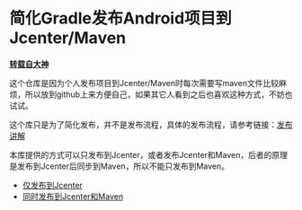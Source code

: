 # 简化Gradle发布Android项目到Jcenter/Maven

**[转载自大神][yanzhenjie]**

这个仓库是因为个人发布项目到Jcenter/Maven时每次需要写maven文件比较麻烦，所以放到github上来方便自己，如果其它人看到之后也喜欢这种方式，不妨也试试。

这个库只是为了简化发布，并不是发布流程，具体的发布流程，请参考链接：[发布讲解][发布讲解]

本库提供的方式可以只发布到Jcenter，或者发布Jcenter和Maven，后者的原理是发布到Jcenter后同步到Maven，所以不能只发布到Maven。  

- [仅发布到Jcenter](./Bintray.md)
- [同时发布到Jcenter和Maven](./Maven.md)

[yanzhenjie]:https://github.com/yanzhenjie/bintray "yanzhenjie"
[发布讲解]:http://blog.csdn.net/yanzhenjie1003/article/details/51672530 "发布流程讲解"